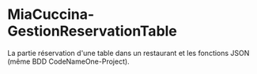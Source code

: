 # MiaCuccina-GestionReservationTable
La partie réservation d'une table dans un restaurant et les fonctions JSON (même BDD CodeNameOne-Project). 
